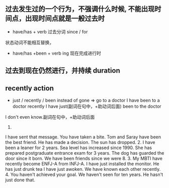 ## 过去发生过的一个行为，不强调什么时候, 不能出现时间点，出现时间点就是一般过去时




- have/has + verb 过去分词
since / for
<!-- ago是过去时 -->

状态动词不能相互替换，

- have/has +been + verb ing 现在完成进行时


## 过去到现在仍然进行，并持续 duration



## recently action
- just / recently / 
been instead of gone   => go to a doctor
I have been to a doctor recently
I have just(副词在句中，+助动词后面) been to the doctor

I don't even know.副词在句中，+助动词后面





1. 
I have sent that message.
You have taken a bite.
Tom and Saray have been the best friend.
He has made a decision.
The sun has dropped.
2. 
I have been a leaner for 2 years.
Sea level has increased since 1990.
She has prepared postgraduate entrance exam for 3 years.
The dog has guarded the door since it born.
We have been friends since we were 8.
3. 
My MBTI have recently become ENFJ-A from INFJ-A.
I have just installed the monitor.
He has just drunk tea
I have just awoken.
We have known each other recently.
4. 
You haven't achieved your goal.
We haven't seen for ten years.
He hasn't just done that.